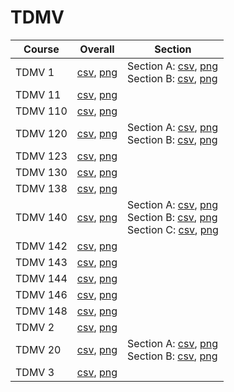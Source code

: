 # TDMV

| Course | Overall | Section |
| ------ | ------- | ------- |
| TDMV 1 | [csv](https://github.com/UCSD-Historical-Enrollment-Data/2025Winter/blob/main/overall/TDMV%201.csv), [png](https://raw.githubusercontent.com/UCSD-Historical-Enrollment-Data/2025Winter/main/plot_overall/TDMV%201.png) | Section A: [csv](https://github.com/UCSD-Historical-Enrollment-Data/2025Winter/blob/main/section/TDMV%201_A.csv), [png](https://raw.githubusercontent.com/UCSD-Historical-Enrollment-Data/2025Winter/main/plot_section/TDMV%201_A.png)<br>Section B: [csv](https://github.com/UCSD-Historical-Enrollment-Data/2025Winter/blob/main/section/TDMV%201_B.csv), [png](https://raw.githubusercontent.com/UCSD-Historical-Enrollment-Data/2025Winter/main/plot_section/TDMV%201_B.png) |
| TDMV 11 | [csv](https://github.com/UCSD-Historical-Enrollment-Data/2025Winter/blob/main/overall/TDMV%2011.csv), [png](https://raw.githubusercontent.com/UCSD-Historical-Enrollment-Data/2025Winter/main/plot_overall/TDMV%2011.png) |  |
| TDMV 110 | [csv](https://github.com/UCSD-Historical-Enrollment-Data/2025Winter/blob/main/overall/TDMV%20110.csv), [png](https://raw.githubusercontent.com/UCSD-Historical-Enrollment-Data/2025Winter/main/plot_overall/TDMV%20110.png) |  |
| TDMV 120 | [csv](https://github.com/UCSD-Historical-Enrollment-Data/2025Winter/blob/main/overall/TDMV%20120.csv), [png](https://raw.githubusercontent.com/UCSD-Historical-Enrollment-Data/2025Winter/main/plot_overall/TDMV%20120.png) | Section A: [csv](https://github.com/UCSD-Historical-Enrollment-Data/2025Winter/blob/main/section/TDMV%20120_A.csv), [png](https://raw.githubusercontent.com/UCSD-Historical-Enrollment-Data/2025Winter/main/plot_section/TDMV%20120_A.png)<br>Section B: [csv](https://github.com/UCSD-Historical-Enrollment-Data/2025Winter/blob/main/section/TDMV%20120_B.csv), [png](https://raw.githubusercontent.com/UCSD-Historical-Enrollment-Data/2025Winter/main/plot_section/TDMV%20120_B.png) |
| TDMV 123 | [csv](https://github.com/UCSD-Historical-Enrollment-Data/2025Winter/blob/main/overall/TDMV%20123.csv), [png](https://raw.githubusercontent.com/UCSD-Historical-Enrollment-Data/2025Winter/main/plot_overall/TDMV%20123.png) |  |
| TDMV 130 | [csv](https://github.com/UCSD-Historical-Enrollment-Data/2025Winter/blob/main/overall/TDMV%20130.csv), [png](https://raw.githubusercontent.com/UCSD-Historical-Enrollment-Data/2025Winter/main/plot_overall/TDMV%20130.png) |  |
| TDMV 138 | [csv](https://github.com/UCSD-Historical-Enrollment-Data/2025Winter/blob/main/overall/TDMV%20138.csv), [png](https://raw.githubusercontent.com/UCSD-Historical-Enrollment-Data/2025Winter/main/plot_overall/TDMV%20138.png) |  |
| TDMV 140 | [csv](https://github.com/UCSD-Historical-Enrollment-Data/2025Winter/blob/main/overall/TDMV%20140.csv), [png](https://raw.githubusercontent.com/UCSD-Historical-Enrollment-Data/2025Winter/main/plot_overall/TDMV%20140.png) | Section A: [csv](https://github.com/UCSD-Historical-Enrollment-Data/2025Winter/blob/main/section/TDMV%20140_A.csv), [png](https://raw.githubusercontent.com/UCSD-Historical-Enrollment-Data/2025Winter/main/plot_section/TDMV%20140_A.png)<br>Section B: [csv](https://github.com/UCSD-Historical-Enrollment-Data/2025Winter/blob/main/section/TDMV%20140_B.csv), [png](https://raw.githubusercontent.com/UCSD-Historical-Enrollment-Data/2025Winter/main/plot_section/TDMV%20140_B.png)<br>Section C: [csv](https://github.com/UCSD-Historical-Enrollment-Data/2025Winter/blob/main/section/TDMV%20140_C.csv), [png](https://raw.githubusercontent.com/UCSD-Historical-Enrollment-Data/2025Winter/main/plot_section/TDMV%20140_C.png) |
| TDMV 142 | [csv](https://github.com/UCSD-Historical-Enrollment-Data/2025Winter/blob/main/overall/TDMV%20142.csv), [png](https://raw.githubusercontent.com/UCSD-Historical-Enrollment-Data/2025Winter/main/plot_overall/TDMV%20142.png) |  |
| TDMV 143 | [csv](https://github.com/UCSD-Historical-Enrollment-Data/2025Winter/blob/main/overall/TDMV%20143.csv), [png](https://raw.githubusercontent.com/UCSD-Historical-Enrollment-Data/2025Winter/main/plot_overall/TDMV%20143.png) |  |
| TDMV 144 | [csv](https://github.com/UCSD-Historical-Enrollment-Data/2025Winter/blob/main/overall/TDMV%20144.csv), [png](https://raw.githubusercontent.com/UCSD-Historical-Enrollment-Data/2025Winter/main/plot_overall/TDMV%20144.png) |  |
| TDMV 146 | [csv](https://github.com/UCSD-Historical-Enrollment-Data/2025Winter/blob/main/overall/TDMV%20146.csv), [png](https://raw.githubusercontent.com/UCSD-Historical-Enrollment-Data/2025Winter/main/plot_overall/TDMV%20146.png) |  |
| TDMV 148 | [csv](https://github.com/UCSD-Historical-Enrollment-Data/2025Winter/blob/main/overall/TDMV%20148.csv), [png](https://raw.githubusercontent.com/UCSD-Historical-Enrollment-Data/2025Winter/main/plot_overall/TDMV%20148.png) |  |
| TDMV 2 | [csv](https://github.com/UCSD-Historical-Enrollment-Data/2025Winter/blob/main/overall/TDMV%202.csv), [png](https://raw.githubusercontent.com/UCSD-Historical-Enrollment-Data/2025Winter/main/plot_overall/TDMV%202.png) |  |
| TDMV 20 | [csv](https://github.com/UCSD-Historical-Enrollment-Data/2025Winter/blob/main/overall/TDMV%2020.csv), [png](https://raw.githubusercontent.com/UCSD-Historical-Enrollment-Data/2025Winter/main/plot_overall/TDMV%2020.png) | Section A: [csv](https://github.com/UCSD-Historical-Enrollment-Data/2025Winter/blob/main/section/TDMV%2020_A.csv), [png](https://raw.githubusercontent.com/UCSD-Historical-Enrollment-Data/2025Winter/main/plot_section/TDMV%2020_A.png)<br>Section B: [csv](https://github.com/UCSD-Historical-Enrollment-Data/2025Winter/blob/main/section/TDMV%2020_B.csv), [png](https://raw.githubusercontent.com/UCSD-Historical-Enrollment-Data/2025Winter/main/plot_section/TDMV%2020_B.png) |
| TDMV 3 | [csv](https://github.com/UCSD-Historical-Enrollment-Data/2025Winter/blob/main/overall/TDMV%203.csv), [png](https://raw.githubusercontent.com/UCSD-Historical-Enrollment-Data/2025Winter/main/plot_overall/TDMV%203.png) |  |
